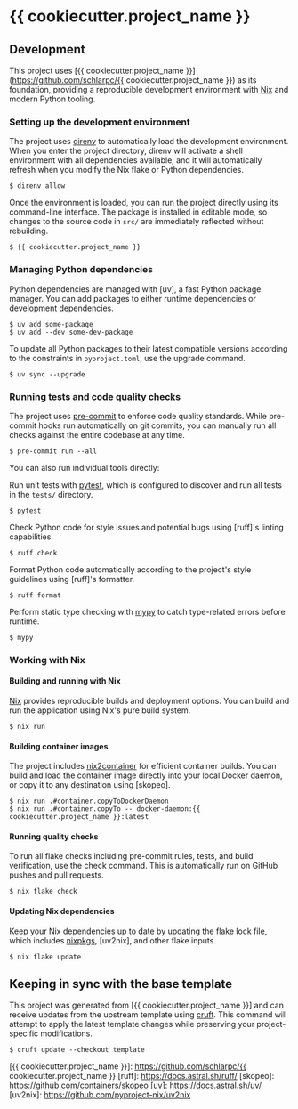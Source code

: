 # {{ cookiecutter.project_name }}

## Development

This project uses [{{ cookiecutter.project_name }}](https://github.com/schlarpc/{{ cookiecutter.project_name }}) as its
foundation, providing a reproducible development environment with [Nix] and modern Python tooling.

### Setting up the development environment

The project uses [direnv] to automatically load the development environment. When you enter the
project directory, direnv will activate a shell environment with all dependencies available,
and it will automatically refresh when you modify the Nix flake or Python dependencies.

```shell
$ direnv allow
```

Once the environment is loaded, you can run the project directly using its command-line interface.
The package is installed in editable mode, so changes to the source code in `src/` are immediately
reflected without rebuilding.

```shell
$ {{ cookiecutter.project_name }}
```

### Managing Python dependencies

Python dependencies are managed with [uv], a fast Python package manager. You can add packages to
either runtime dependencies or development dependencies.

```shell
$ uv add some-package
$ uv add --dev some-dev-package
```

To update all Python packages to their latest compatible versions according to the constraints
in `pyproject.toml`, use the upgrade command.

```shell
$ uv sync --upgrade
```

### Running tests and code quality checks

The project uses [pre-commit] to enforce code quality standards. While pre-commit hooks run
automatically on git commits, you can manually run all checks against the entire codebase
at any time.

```shell
$ pre-commit run --all
```

You can also run individual tools directly:

Run unit tests with [pytest], which is configured to discover and run all tests in
the `tests/` directory.

```shell
$ pytest
```

Check Python code for style issues and potential bugs using [ruff]'s linting capabilities.

```shell
$ ruff check
```

Format Python code automatically according to the project's style guidelines
using [ruff]'s formatter.

```shell
$ ruff format
```

Perform static type checking with [mypy] to catch type-related errors before runtime.

```shell
$ mypy
```

### Working with Nix

#### Building and running with Nix

[Nix] provides reproducible builds and deployment options.
You can build and run the application using Nix's pure build system.

```shell
$ nix run
```

#### Building container images

The project includes [nix2container] for efficient container builds.
You can build and load the container image directly into your local Docker daemon,
or copy it to any destination using [skopeo].

```shell
$ nix run .#container.copyToDockerDaemon
$ nix run .#container.copyTo -- docker-daemon:{{ cookiecutter.project_name }}:latest
```

#### Running quality checks

To run all flake checks including pre-commit rules, tests, and build verification,
use the check command. This is automatically run on GitHub pushes and pull requests.

```shell
$ nix flake check
```

#### Updating Nix dependencies

Keep your Nix dependencies up to date by updating the flake lock file, which
includes [nixpkgs], [uv2nix], and other flake inputs.

```shell
$ nix flake update
```

## Keeping in sync with the base template

This project was generated from [{{ cookiecutter.project_name }}] and can receive updates from the
upstream template using [cruft]. This command will attempt to apply the latest template
changes while preserving your project-specific modifications.

```shell
$ cruft update --checkout template
```

[cruft]: https://cruft.github.io/cruft/
[direnv]: https://direnv.net/
[mypy]: https://mypy.readthedocs.io/
[nix]: https://nixos.org/
[nix2container]: https://github.com/nlewo/nix2container
[nixpkgs]: https://github.com/NixOS/nixpkgs
[pre-commit]: https://pre-commit.com/
[pytest]: https://docs.pytest.org/
[{{ cookiecutter.project_name }}]: https://github.com/schlarpc/{{ cookiecutter.project_name }}
[ruff]: https://docs.astral.sh/ruff/
[skopeo]: https://github.com/containers/skopeo
[uv]: https://docs.astral.sh/uv/
[uv2nix]: https://github.com/pyproject-nix/uv2nix
